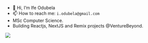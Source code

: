 - 👋 Hi, I’m Ife Odubela
- 📫 How to reach me: `i.odubela@gmail.com`
- MSc Computer Science.
- Building Reactjs, NextJS and Remix projects @VentureBeyond.

![](https://github-readme-stats.vercel.app/api?username=Ife-Ody&show_icons=true&count_private=true)
